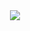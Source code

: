 

<style type="text/css">
  


</style>

<!DOCTYPE html>
<html>
<head>
  <title></title>
</head>
<body>

<div style="width: 100%; display: flex; justify-content: center;">
  
  <img src="https://i.imgur.com/9KSVOtb.jpg">

</div>

</body>
</html>